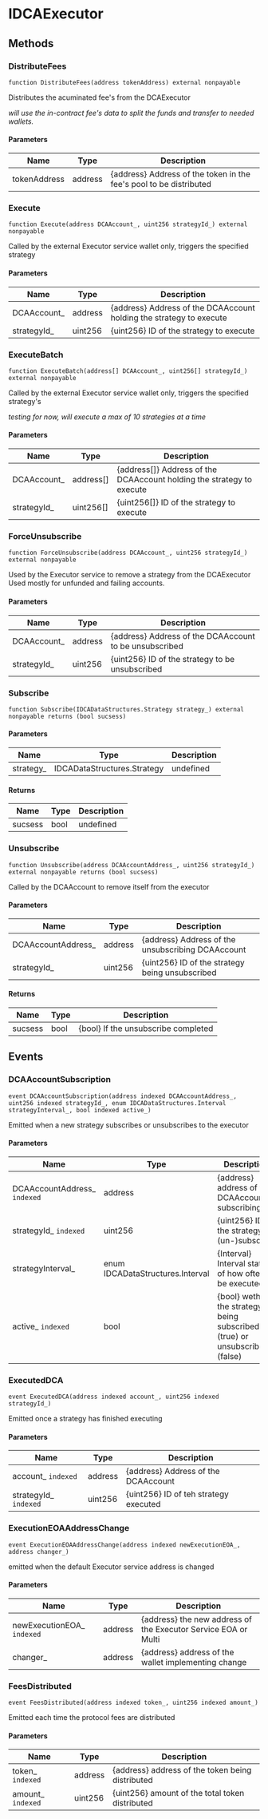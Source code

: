# IDCAExecutor









## Methods

### DistributeFees

```solidity
function DistributeFees(address tokenAddress) external nonpayable
```

Distributes the acuminated fee&#39;s from the DCAExecutor

*will use the in-contract fee&#39;s data to split the funds and transfer to needed wallets.*

#### Parameters

| Name | Type | Description |
|---|---|---|
| tokenAddress | address | {address} Address of the token in the fee&#39;s pool to be distributed |

### Execute

```solidity
function Execute(address DCAAccount_, uint256 strategyId_) external nonpayable
```

Called by the external Executor service wallet only, triggers the specified strategy



#### Parameters

| Name | Type | Description |
|---|---|---|
| DCAAccount_ | address | {address} Address of the DCAAccount holding the strategy to execute |
| strategyId_ | uint256 | {uint256} ID of the strategy to execute |

### ExecuteBatch

```solidity
function ExecuteBatch(address[] DCAAccount_, uint256[] strategyId_) external nonpayable
```

Called by the external Executor service wallet only, triggers the specified strategy&#39;s

*testing for now, will execute a max of 10 strategies at a time*

#### Parameters

| Name | Type | Description |
|---|---|---|
| DCAAccount_ | address[] | {address[]} Address of the DCAAccount holding the strategy to execute |
| strategyId_ | uint256[] | {uint256[]} ID of the strategy to execute |

### ForceUnsubscribe

```solidity
function ForceUnsubscribe(address DCAAccount_, uint256 strategyId_) external nonpayable
```

Used by the Executor service to remove a strategy from the DCAExecutor      Used mostly for unfunded and failing accounts.



#### Parameters

| Name | Type | Description |
|---|---|---|
| DCAAccount_ | address | {address} Address of the DCAAccount to be unsubscribed |
| strategyId_ | uint256 | {uint256} ID of the strategy to be unsubscribed |

### Subscribe

```solidity
function Subscribe(IDCADataStructures.Strategy strategy_) external nonpayable returns (bool sucsess)
```





#### Parameters

| Name | Type | Description |
|---|---|---|
| strategy_ | IDCADataStructures.Strategy | undefined |

#### Returns

| Name | Type | Description |
|---|---|---|
| sucsess | bool | undefined |

### Unsubscribe

```solidity
function Unsubscribe(address DCAAccountAddress_, uint256 strategyId_) external nonpayable returns (bool sucsess)
```

Called by the DCAAccount to remove itself from the executor



#### Parameters

| Name | Type | Description |
|---|---|---|
| DCAAccountAddress_ | address | {address} Address of the unsubscribing DCAAccount |
| strategyId_ | uint256 | {uint256} ID of the strategy being unsubscribed |

#### Returns

| Name | Type | Description |
|---|---|---|
| sucsess | bool | {bool} If the unsubscribe completed |



## Events

### DCAAccountSubscription

```solidity
event DCAAccountSubscription(address indexed DCAAccountAddress_, uint256 indexed strategyId_, enum IDCADataStructures.Interval strategyInterval_, bool indexed active_)
```

Emitted when a new strategy subscribes or unsubscribes to the executor



#### Parameters

| Name | Type | Description |
|---|---|---|
| DCAAccountAddress_ `indexed` | address | {address} address of the DCAAccount subscribing |
| strategyId_ `indexed` | uint256 | {uint256} ID of the strategy to (un-)subscribe |
| strategyInterval_  | enum IDCADataStructures.Interval | {Interval} Interval state of how ofter to be executed |
| active_ `indexed` | bool | {bool} wether the strategy is being subscribed (true) or unsubscribed (false) |

### ExecutedDCA

```solidity
event ExecutedDCA(address indexed account_, uint256 indexed strategyId_)
```

Emitted once a strategy has finished executing



#### Parameters

| Name | Type | Description |
|---|---|---|
| account_ `indexed` | address | {address} Address of the DCAAccount |
| strategyId_ `indexed` | uint256 | {uint256} ID of teh strategy executed |

### ExecutionEOAAddressChange

```solidity
event ExecutionEOAAddressChange(address indexed newExecutionEOA_, address changer_)
```

emitted when the default Executor service address is changed



#### Parameters

| Name | Type | Description |
|---|---|---|
| newExecutionEOA_ `indexed` | address | {address} the new address of the Executor Service EOA or Multi |
| changer_  | address | {address} address of the wallet implementing change |

### FeesDistributed

```solidity
event FeesDistributed(address indexed token_, uint256 indexed amount_)
```

Emitted each time the protocol fees are distributed



#### Parameters

| Name | Type | Description |
|---|---|---|
| token_ `indexed` | address | {address} address of the token being distributed |
| amount_ `indexed` | uint256 | {uint256} amount of the total token distributed |



